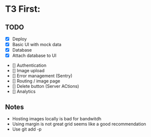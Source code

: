 # T3 First:

## TODO

- [x] Deploy
- [x] Basic UI with mock data
- [x] Database
- [x] Attach database to UI
- [] Authentication
- [] Image upload
- [] Error management (Sentry)
- [] Routing / image page
- [] Delete button (Server ACtions)
- [] Analytics

## Notes

- Hosting images locally is bad for bandwitdh
- Using margin is not great grid seems like a good recommendation
- Use git add -p
